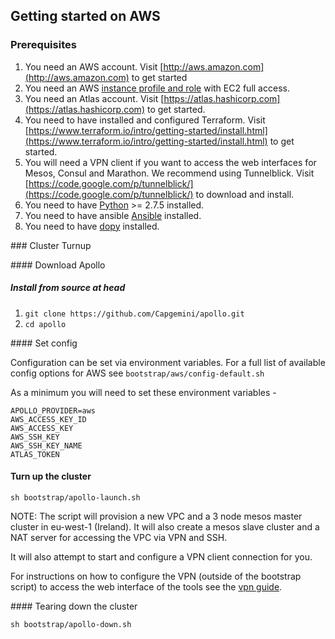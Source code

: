 ## Getting started on AWS

### Prerequisites

1. You need an AWS account. Visit [http://aws.amazon.com](http://aws.amazon.com) to get started
2. You need an AWS [instance profile and role](http://docs.aws.amazon.com/IAM/latest/UserGuide/instance-profiles.html) with EC2 full access.
3. You need an Atlas account. Visit [https://atlas.hashicorp.com](https://atlas.hashicorp.com) to get started.
4. You need to have installed and configured Terraform. Visit [https://www.terraform.io/intro/getting-started/install.html](https://www.terraform.io/intro/getting-started/install.html) to get started.
5. You will need a VPN client if you want to access the web interfaces for Mesos, Consul and Marathon. We recommend using Tunnelblick. Visit [https://code.google.com/p/tunnelblick/](https://code.google.com/p/tunnelblick/) to download and install.
6. You need to have [Python](https://www.python.org/) >= 2.7.5 installed.
7. You need to have ansible [Ansible](http://www.ansible.com/home) installed.
8. You need to have [dopy](https://github.com/devo-ps/dopy) installed.

### Cluster Turnup

#### Download Apollo

##### Install from source at head
1. ```git clone https://github.com/Capgemini/apollo.git```
2. ```cd apollo```

#### Set config

Configuration can be set via environment variables. For a full list of available config
options for AWS see ```bootstrap/aws/config-default.sh```

As a minimum you will need to set these environment variables -

```
APOLLO_PROVIDER=aws
AWS_ACCESS_KEY_ID
AWS_ACCESS_KEY
AWS_SSH_KEY
AWS_SSH_KEY_NAME
ATLAS_TOKEN
```

#### Turn up the cluster
```
sh bootstrap/apollo-launch.sh
```

NOTE: The script will provision a new VPC and a 3 node mesos master cluster in eu-west-1 (Ireland). It will also create a mesos slave cluster and a NAT server for accessing the VPC via VPN and SSH.

It will also attempt to start and configure a VPN client connection for you.

For instructions on how to configure the VPN (outside of the bootstrap script) to access the web interface of the tools see the [vpn guide](../aws/vpn.md).

#### Tearing down the cluster
```
sh bootstrap/apollo-down.sh
```
